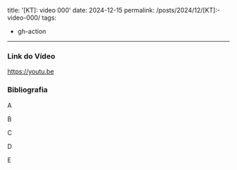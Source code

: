 title: '[KT]: video 000'
date: 2024-12-15
permalink: /posts/2024/12/[KT]:-video-000/
tags:
  - gh-action
---

### Link do Vídeo

https://youtu.be

### Bibliografia

A

B

C

D

E

